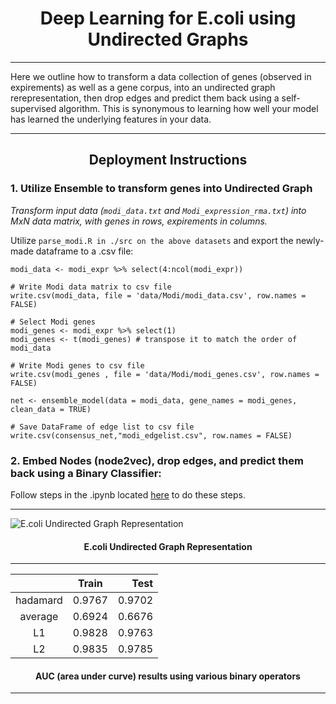 <h1 align="center"> Deep Learning for E.coli using Undirected Graphs </h1> 
  
***

Here we outline how to transform a data collection of genes (observed in expirements) as well as a gene corpus, into an undirected graph rerepresentation, then drop edges and predict them back using a self-supervised algorithm. This is synonymous to learning how well your model has learned the underlying features in your data. 

***

<h2 align="center"> Deployment Instructions </h2>

### 1. Utilize Ensemble to transform genes into Undirected Graph

*Transform input data (`modi_data.txt` and `Modi_expression_rma.txt`) into MxN data matrix, with genes in rows, expirements in columns.*

Utilize `parse_modi.R in ./src on the above datasets` and export the newly-made dataframe to a .csv file:

```
modi_data <- modi_expr %>% select(4:ncol(modi_expr))

# Write Modi data matrix to csv file
write.csv(modi_data, file = 'data/Modi/modi_data.csv', row.names = FALSE)

# Select Modi genes
modi_genes <- modi_expr %>% select(1)
modi_genes <- t(modi_genes) # transpose it to match the order of modi_data

# Write Modi genes to csv file
write.csv(modi_genes , file = 'data/Modi/modi_genes.csv', row.names = FALSE)

net <- ensemble_model(data = modi_data, gene_names = modi_genes, clean_data = TRUE)

# Save DataFrame of edge list to csv file
write.csv(consensus_net,"modi_edgelist.csv", row.names = FALSE)
```

### 2. Embed Nodes (node2vec), drop edges, and predict them back using a Binary Classifier:

Follow steps in the .ipynb located [here](https://github.com/atlascu/E.Coli_Undirected_Graph_Deep_Learning/blob/master/src/Link_Predicting.ipynb) to do these steps. 
***
![E.coli Undirected Graph Representation](https://github.com/atlascu/E.Coli_Undirected_Graph_Deep_Learning/blob/master/data/images/E.coli%20undirected%20graph.png)
<h4 align="center"> E.coli Undirected Graph Representation </h4>

***

|                  | Train     | Test  |
| :-------------:  |:-------------:| -----:|
| hadamard | 0.9767 | 0.9702 |
| average | 0.6924       |   0.6676 |
| L1 | 0.9828       |   0.9763 |
| L2 | 0.9835       |   0.9785 |

<h4 align="center"> AUC (area under curve) results using various binary operators </h4>

***
